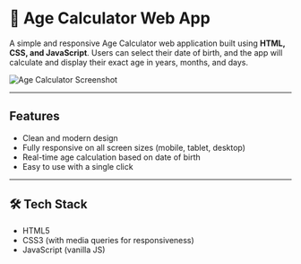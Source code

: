 # 🧮 Age Calculator Web App

A simple and responsive Age Calculator web application built using **HTML, CSS, and JavaScript**. Users can select their date of birth, and the app will calculate and display their exact age in years, months, and days.

![Age Calculator Screenshot]() <!-- Replace with actual path if needed -->

---

## Features

- Clean and modern design
- Fully responsive on all screen sizes (mobile, tablet, desktop)
- Real-time age calculation based on date of birth
- Easy to use with a single click

---

## 🛠️ Tech Stack

- HTML5
- CSS3 (with media queries for responsiveness)
- JavaScript (vanilla JS)
